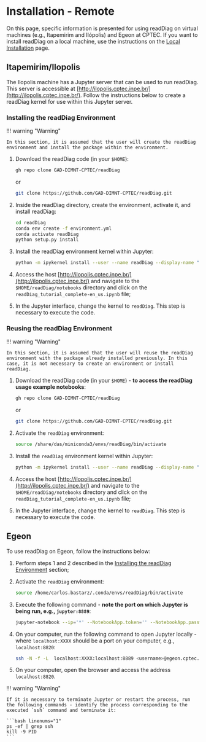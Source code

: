 # Installation - Remote

On this page, specific information is presented for using readDiag on virtual machines (e.g., Itapemirim and Ilópolis) and Egeon at CPTEC. If you want to install readDiag on a local machine, use the instructions on the [Local Installation](install_local.md) page.

## Itapemirim/Ilopolis

The Ilopolis machine has a Jupyter server that can be used to run readDiag. This server is accessible at [http://ilopolis.cptec.inpe.br/](http://ilopolis.cptec.inpe.br/). Follow the instructions below to create a readDiag kernel for use within this Jupyter server.

### Installing the readDiag Environment

!!! warning "Warning"

    In this section, it is assumed that the user will create the readDiag environment and install the package within the environment.

1. Download the readDiag code (in your `$HOME`):

    ```bash linenums="1"
    gh repo clone GAD-DIMNT-CPTEC/readDiag
    ```
    or

    ```bash linenums="1"
    git clone https://github.com/GAD-DIMNT-CPTEC/readDiag.git
    ```

2. Inside the readDiag directory, create the environment, activate it, and install readDiag:

    ```bash linenums="1"
    cd readDiag
    conda env create -f environment.yml
    conda activate readDiag
    python setup.py install
    ```

3. Install the readDiag environment kernel within Jupyter:

    ```bash linenums="1"
    python -m ipykernel install --user --name readDiag --display-name "readDiag"
    ```

4. Access the host [http://ilopolis.cptec.inpe.br/](http://ilopolis.cptec.inpe.br/) and navigate to the `$HOME/readDiag/notebooks` directory and click on the `readDiag_tutorial_complete-en_us.ipynb` file;

5. In the Jupyter interface, change the kernel to `readDiag`. This step is necessary to execute the code.

### Reusing the readDiag Environment

!!! warning "Warning"

    In this section, it is assumed that the user will reuse the readDiag environment with the package already installed previously. In this case, it is not necessary to create an environment or install readDiag.

1. Download the readDiag code (in your `$HOME`) - **to access the readDiag usage example notebooks**:

    ```bash linenums="1"
    gh repo clone GAD-DIMNT-CPTEC/readDiag
    ```
    or

    ```bash linenums="1"
    git clone https://github.com/GAD-DIMNT-CPTEC/readDiag.git
    ```

2. Activate the `readDiag` environment:

    ```bash linenums="1"
    source /share/das/miniconda3/envs/readDiag/bin/activate
    ```

3. Install the `readDiag` environment kernel within Jupyter:

    ```bash linenums="1"
    python -m ipykernel install --user --name readDiag --display-name "readDiag"
    ```

4. Access the host [http://ilopolis.cptec.inpe.br/](http://ilopolis.cptec.inpe.br/) and navigate to the `$HOME/readDiag/notebooks` directory and click on the `readDiag_tutorial_complete-en_us.ipynb` file;

5. In the Jupyter interface, change the kernel to `readDiag`. This step is necessary to execute the code.

## Egeon

To use readDiag on Egeon, follow the instructions below:

1. Perform steps 1 and 2 described in the [Installing the readDiag Environment](#installing-the-readdiag-environment) section;

2. Activate the `readDiag` environment:

    ```bash linenums="1"
    source /home/carlos.bastarz/.conda/envs/readDiag/bin/activate
    ```

3. Execute the following command - **note the port on which Jupyter is being run, e.g., `jupyter:8889`**:

    ```bash linenums="1"
    jupyter-notebook --ip='*' --NotebookApp.token='' --NotebookApp.password='' --no-browser
    ```
4. On your computer, run the following command to open Jupyter locally - where `localhost:XXXX` should be a port on your computer, e.g., `localhost:8820`:

    ```bash linenums="1"
    ssh -N -f -L  localhost:XXXX:localhost:8889 <username>@egeon.cptec.inpe.br
    ```

5. On your computer, open the browser and access the address `localhost:8820`.

!!! warning "Warning"

    If it is necessary to terminate Jupyter or restart the process, run the following commands - identify the process corresponding to the executed `ssh` command and terminate it:

    ```bash linenums="1"
    ps -ef | grep ssh
    kill -9 PID
    ```

